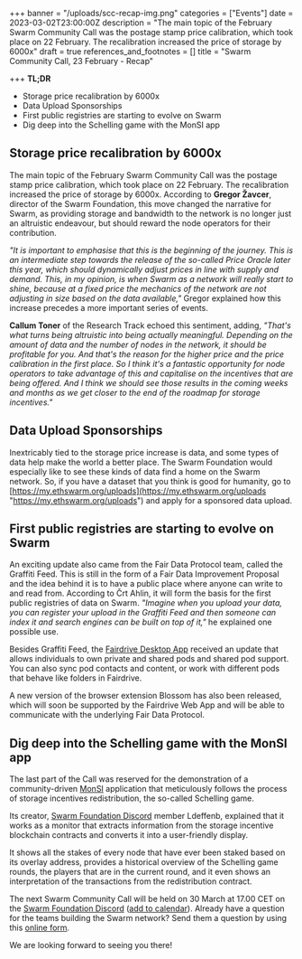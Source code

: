 +++
banner = "/uploads/scc-recap-img.png"
categories = ["Events"]
date = 2023-03-02T23:00:00Z
description = "The main topic of the February Swarm Community Call was the postage stamp price calibration, which took place on 22 February. The recalibration increased the price of storage by 6000x"
draft = true
references_and_footnotes = []
title = "Swarm Community Call, 23 February - Recap"

+++
**TL;DR**

* Storage price recalibration by 6000x
* Data Upload Sponsorships
* First public registries are starting to evolve on Swarm
* Dig deep into the Schelling game with the MonSI app

## Storage price recalibration by 6000x

The main topic of the February Swarm Community Call was the postage stamp price calibration, which took place on 22 February. The recalibration increased the price of storage by 6000x. According to **Gregor Žavcer**, director of the Swarm Foundation, this move changed the narrative for Swarm, as providing storage and bandwidth to the network is no longer just an altruistic endeavour, but should reward the node operators for their contribution.

_"It is important to emphasise that this is the beginning of the journey. This is an intermediate step towards the release of the so-called Price Oracle later this year, which should dynamically adjust prices in line with supply and demand. This, in my opinion, is when Swarm as a network will really start to shine, because at a fixed price the mechanics of the network are not adjusting in size based on the data available,"_ Gregor explained how this increase precedes a more important series of events.

**Callum Toner** of the Research Track echoed this sentiment, adding, _"That's what turns being altruistic into being actually meaningful. Depending on the amount of data and the number of nodes in the network, it should be profitable for you. And that's the reason for the higher price and the price calibration in the first place. So I think it's a fantastic opportunity for node operators to take advantage of this and capitalise on the incentives that are being offered. And I think we should see those results in the coming weeks and months as we get closer to the end of the roadmap for storage incentives."_

## Data Upload Sponsorships

Inextricably tied to the storage price increase is data, and some types of data help make the world a better place. The Swarm Foundation would especially like to see these kinds of data find a home on the Swarm network. So, if you have a dataset that you think is good for humanity, go to [https://my.ethswarm.org/uploads](https://my.ethswarm.org/uploads "https://my.ethswarm.org/uploads") and apply for a sponsored data upload.

## First public registries are starting to evolve on Swarm

An exciting update also came from the Fair Data Protocol team, called the Graffiti Feed. This is still in the form of a Fair Data Improvement Proposal and the idea behind it is to have a public place where anyone can write to and read from. According to Črt Ahlin, it will form the basis for the first public registries of data on Swarm. _"Imagine when you upload your data, you can register your upload in the Graffiti Feed and then someone can index it and search engines can be built on top of it,"_ he explained one possible use.

Besides Graffiti Feed, the [Fairdrive Desktop App](https://fairdrive.fairdatasociety.org/) received an update that allows individuals to own private and shared pods and shared pod support. You can also sync pod contacts and content, or work with different pods that behave like folders in Fairdrive.

A new version of the browser extension Blossom has also been released, which will soon be supported by the Fairdrive Web App and will be able to communicate with the underlying Fair Data Protocol.

## Dig deep into the Schelling game with the MonSI app

The last part of the Call was reserved for the demonstration of a community-driven [MonSI](https://github.com/rndlabs/monsi) application that meticulously follows the process of storage incentives redistribution, the so-called Schelling game.

Its creator, [Swarm Foundation Discord](https://discord.com/channels/799027393297514537/801438093927776286) member Ldeffenb, explained that it works as a monitor that extracts information from the storage incentive blockchain contracts and converts it into a user-friendly display.

It shows all the stakes of every node that have ever been staked based on its overlay address, provides a historical overview of the Schelling game rounds, the players that are in the current round, and it even shows an interpretation of the transactions from the redistribution contract.

The next Swarm Community Call will be held on 30 March at 17.00 CET on the [Swarm Foundation Discord](https://discord.com/channels/799027393297514537/801438093927776286) ([add to calendar](https://www.addevent.com/event/On16281759)). Already have a question for the teams building the Swarm network? Send them a question by using this [online form](https://airtable.com/shrBRyrMkXFsJvLS3).

We are looking forward to seeing you there!